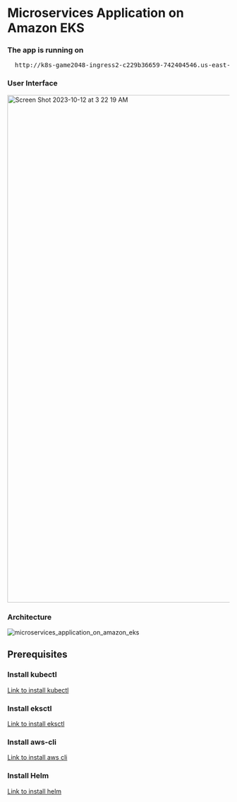 # Microservices Application on Amazon EKS

### The app is running on
<pre>
  http://k8s-game2048-ingress2-c229b36659-742404546.us-east-1.elb.amazonaws.com/
</pre>

### User Interface

<img width="1149" alt="Screen Shot 2023-10-12 at 3 22 19 AM" src="https://github.com/Sumanayana-Konda/Kubernetes-Project/assets/114708712/c72cf427-299c-4172-80ac-27e4f0a59195">

### Architecture
![microservices_application_on_amazon_eks](https://github.com/Sumanayana-Konda/Kubernetes-Project/assets/114708712/8ef8628f-d5d9-4380-8371-5d89c350651b)

## Prerequisites

### Install kubectl
[Link to install kubectl](https://kubernetes.io/docs/tasks/tools/)

### Install eksctl
[Link to install eksctl](https://docs.aws.amazon.com/eks/latest/userguide/eksctl.html)

### Install aws-cli
[Link to install aws cli](https://docs.aws.amazon.com/cli/latest/userguide/getting-started-install.html)

### Install Helm
[Link to install helm](https://helm.sh/docs/intro/install/)





